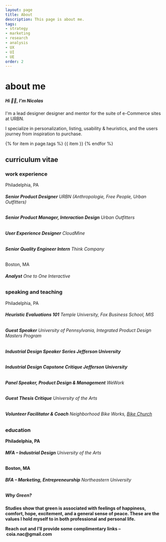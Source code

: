 ```yaml
---
layout: page
title: About
description: This page is about me.
tags:
- strategy
- marketing
- research
- analysis
- UX
- UI
- UE
order: 2
---
```

<div class="w3-row">
  <h1> about me</h1>
</div>

<div class="w3-row block-head">
<div class="w3-col w3-container m2">
  </div>
  <div class="w3-col w3-container m8">
    <h5>Hi 👋🏼, I'm Nicolas</h5>
    <p>I'm a lead designer designer and mentor for the suite of e-Commerce sites at URBN.</p>
    <p>I specialize in personalization, listing, usability & heuristics, and the users journey from inspiration to purchase.</p>
  </div>
  <div class="w3-col w3-container m2">
  </div>
</div>

<div class="w3-row">
<div class="w3-col w3-container m2">
  </div>
  <div class="w3-col w3-container m8">
    {% for item in page.tags %}
      <pill>{{ item }}</pill>
    {% endfor %}
  </div>
  <div class="w3-col w3-container m2">
  </div>
</div>

<div class="w3-row">
<div class="w3-col w3-container m2">
  </div>
  <div class="w3-col w3-container m8">
    <h2>curriculum vitae</h2>
    <h3>work experience</h3>
    <label-2>Philadelphia, PA</label-2>
    <h6><b>Senior Product Designer</b> URBN (Anthropologie, Free People, Urban Outfitters)</h6>
    <h6><b>Senior Product Manager, Interaction Design</b> Urban Outfitters</h6>
    <h6><b>User Experience Designer</b> CloudMine</h6>
    <h6><b>Senior Quality Engineer Intern</b> Think Company</h6>
    <label-2>Boston, MA</label-2>
    <h6><b>Analyst</b> One to One Interactive</h6>
    <h3>speaking and teaching</h3>
    <label-2>Philadelphia, PA</label-2>
    <h6><b>Heuristic Evaluations 101</b> Temple University, Fox Business School, MIS</h6>
    <h6><b>Guest Speaker</b> University of Pennsylvania, Integrated Product Design Masters Program</h6>
    <h6><b>Industrial Design Speaker Series<b> Jefferson University</h6>
    <h6><b>Industrial Design Capstone Critique<b> Jefferson University</h6>
    <h6><b>Panel Speaker, Product Design & Management</b> WeWork</h6>
    <h6><b>Guest Thesis Critique</b> University of the Arts</h6>
    <h6><b>Volunteer Facilitator & Coach</b> Neighborhood Bike Works, <a href="https://www.neighborhoodbikeworks.org/adult-programs/bike-church">Bike Church</a></h6>
    <h3>education</h3>
    <label-2>Philadelphia, PA</label-2>
    <h6><b>MFA – Industrial Design</b> University of the Arts</h6>
    <label-2>Boston, MA</label-2>
    <h6><b>BFA – Marketing, Entrepreneurship</b> Northeastern University</h6>
  </div>
  <div class="w3-col w3-container m2">
  </div>
</div>
  
<div class="w3-row block">
<div class="w3-col w3-container m2">
  </div>
  <div class="w3-col w3-container m8">
    <h5>Why Green?</h5>
    <p>Studies show that green is associated with feelings of happiness, comfort, hope, excitement, and a general sense of peace. These are the values I hold myself to in both professional and personal life.</p>
    <p>Reach out and I'll provide some complimentary links – coia.nac@gmail.com</p>
  </div>
  <div class="w3-col w3-container m2">
  </div>
</div>

